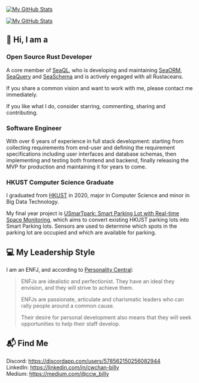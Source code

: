 [![My GitHub Stats](https://github-readme-stats-one-bice.vercel.app/api?username=billy1624&show_icons=true&theme=dark&role=OWNER,ORGANIZATION_MEMBER,COLLABORATOR&include_all_commits=true&count_private=true)](https://github.com/billy1624#gh-dark-mode-only)

[![My GitHub Stats](https://github-readme-stats-one-bice.vercel.app/api?username=billy1624&show_icons=true&theme=default&role=OWNER,ORGANIZATION_MEMBER,COLLABORATOR&include_all_commits=true&count_private=true)](https://github.com/billy1624#gh-light-mode-only)

## 👋 Hi, I am a

### Open Source Rust Developer

A core member of [SeaQL](https://github.com/SeaQL), who is developing and maintaining [SeaORM](https://github.com/SeaQL/sea-orm), [SeaQuery](https://github.com/SeaQL/sea-query) and [SeaSchema](https://github.com/SeaQL/sea-schema) and is actively engaged with all Rustaceans.

If you share a common vision and want to work with me, please contact me immediately.

If you like what I do, consider starring, commenting, sharing and contributing.

### Software Engineer

With over 6 years of experience in full stack development: starting from collecting requirements from end-user and defining the requirement specifications including user interfaces and database schemas, then implementing and testing both frontend and backend, finally releasing the MVP for production and maintaining it for years to come.

### HKUST Computer Science Graduate

I graduated from [HKUST](https://hkust.edu.hk/) in 2020, major in Computer Science and minor in Big Data Technology.

My final year project is [USmarTpark: Smart Parking Lot with Real-time Space Monitoring](https://youtu.be/y0ldZsfVBLY), which aims to convert existing HKUST parking lots into Smart Parking lots. Sensors are used to determine which spots in the parking lot are occupied and which are available for parking.

## 💻 My Leadership Style

I am an ENFJ, and according to [Personality Central](https://personality-central.com/personality_types/enfj-leadership/):

> ENFJs are idealistic and perfectionist. They have an ideal they envision, and they will strive to achieve them.
> 
> ENFJs are passionate, articulate and charismatic leaders who can rally people around a common cause.
> 
> Their desire for personal development also means that they will seek opportunities to help their staff develop.

## 📬 Find Me

Discord: https://discordapp.com/users/578562150256082944  
LinkedIn: https://linkedin.com/in/cwchan-billy  
Medium: https://medium.com/@ccw_billy
